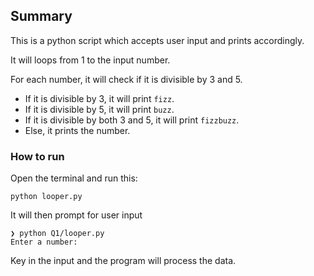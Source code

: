 ## Summary

This is a python script which accepts user input and prints accordingly.

It will loops from 1 to the input number.

For each number, it will check if it is divisible by 3 and 5. 

- If it is divisible by 3, it will print `fizz`.
- If it is divisible by 5, it will print `buzz`.
- If it is divisible by both 3 and 5, it will print `fizzbuzz`.
- Else, it prints the number.

### How to run

Open the terminal and run this:
```
python looper.py
```

It will then prompt for user input

```
❯ python Q1/looper.py
Enter a number:
```

Key in the input and the program will process the data.
